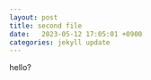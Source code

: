 ```yaml
---
layout: post
title: second file
date:	2023-05-12 17:05:01 +0900
categories: jekyll update
---
```

hello?
